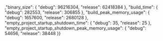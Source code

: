 ,"binary_size": {
  "debug": 96216304,
  "release": 62418384
},
"build_time": {
  "debug": 282553,
  "release": 306855
},
"build_peak_memory_usage": {
  "debug": 1657600,
  "release": 2680128
},
"empty_project_startup_shutdown_time": {
  "debug": 35,
  "release": 25
},
"empty_project_startup_shutdown_peak_memory_usage": {
  "debug": 54656,
  "release": 38448
}}
